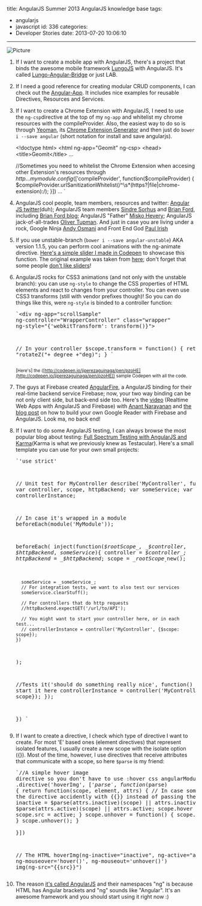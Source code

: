 title: AngularJS Summer 2013 AngularJS knowledge base
tags:
  - angularjs
  - javascript
id: 336
categories:
  - Developer Stories
date: 2013-07-20 10:06:10
---

![Picture](https://coderwall-assets-0.s3.amazonaws.com/uploads/picture/file/1880/AngularJS-large.png)

1.  If I want to create a mobile app with AngularJS, there's a project that binds the awesome mobile framework [LungoJS](http://lungo.tapquo.com/) with AngularJS. It's called [Lungo-Angular-Bridge](https://github.com/centralway/lungo-angular-bridge) or just LAB.

2.  If I need a good reference for creating modular CRUD components, I can check out the [Angular-App](https://github.com/angular-app/angular-app). It includes nice examples for reusable Directives, Resources and Services.

3.  If I want to create a Chrome Extension with AngularJS, I need to use the `ng-csp`directive at the top of my `ng-app` and whitelist my chrome resources with the compileProvider. Also, the easiest way to do so is through [Yeoman](http://yeoman.io/), its [Chrome Extension Generator](https://github.com/yeoman/generator-chrome-extension) and then just do `bower i --save angular` (short notation for install and save angularjs).

    &lt;!doctype html&gt;
    &lt;html ng-app="Geomit" ng-csp&gt;
    &lt;head&gt;
      &lt;title&gt;Geomit&lt;/title&gt;
      ...

    //Sometimes you need to whitelist the Chrome Extension when accesing other Extension's resources through $http
    ...
    mymodule.config(['$compileProvider', function($compileProvider) {
      $compileProvider.urlSanitizationWhitelist(/^\s*(https?|file|chrome-extension):/);
    }])
    ...
    `</pre>

1.  AngularJS cool people, team members, resources and twitter: [Angular JS twitter](https://twitter.com/angularjs)(duh); AngularJS team members [Sindre Sorhus](https://twitter.com/sindresorhus) and [Brian Ford](https://twitter.com/briantford), including [Brian Ford blog](http://briantford.com/blog/); AngularJS "Father" [Misko Hevery](https://coderwall.com/p/@mhevery); AngularJS jack-of-all-trades [Oliver Tupman](https://twitter.com/olivertupman). And just in case you are living under a rock, Google Ninja [Andy Osmani](https://twitter.com/addyosmani) and Front End God [Paul Irish](https://twitter.com/paul_irish)
2.  If you use unstable-branch (`bower i --save angular-unstable`) AKA version 1.1.5, you can perform cool animations with the ng-animate directive. [Here's a simple slider I made in Codepen](http://codepen.io/jjperezaguinaga/pen/DGhjC) to showcase this function. The original example was taken from [here](http://www.nganimate.org/angularjs/ng-switch/slider-css3-transition-animation); don't forget that some people [don't like sliders](http://shouldiuseacarousel.com/)!
3.  AngularJS rocks for CSS3 animations (and not only with the unstable branch): you can use `ng-style` to change the CSS properties of HTML elements and react to changes from your controller. You can even use CSS3 transforms (still with vendor prefixes though)! So you can do things like this, were `ng-style` is binded to a controller function:<pre>`&lt;div ng-app="scrollSample" ng-controller="WrapperController" class="wrapper" ng-style="{'webkitTransform': transform()}"&gt;

    // In your controller
    $scope.transform = function() {
      return "rotateZ("+ degree +"deg)";
    }
    `</pre>

    <small>[Here's] the ([http://codepen.io/jjperezaguinaga/pen/pzoHE](http://codepen.io/jjperezaguinaga/pen/pzoHE)) sample Codepen with all the code.</small>

1.  The guys at Firebase created [AngularFire](https://github.com/firebase/angularFire), a AngularJS binding for their real-time backend service Firebase; now, your two way binding can be not only client side, but back-end side too. Here's the [video](http://www.youtube.com/watch?v=C7ZI7z7qnHU) (Realtime Web Apps with AngularJS and Firebase) with [Anant Narayanan](https://twitter.com/anantn) and [the blog post](https://www.firebase.com/blog/2013-07-16-build-your-own-feed-reader.html) on how to build your own Google Reader with Firebase and AngularJS. Look ma, no back end!
2.  If I want to do some AngularJS testing, I can always browse the most popular blog about testing: [Full Spectrum Testing with AngularJS and Karma](http://www.yearofmoo.com/2013/01/full-spectrum-testing-with-angularjs-and-karma.html)(Karma is what we previously knew as Testacular). Here's a small template you can use for your own small projects:<pre>`'use strict'

    // Unit test for MyController
    describe('MyController', function() {
      var controller, scope, httpBackend;
      var someService;
      var controllerInstance;

      // In case it's wrapped in a module
      beforeEach(module('MyModule'));

      beforeEach(
        inject(function(_$rootScope_, _$controller_, _$httpBackend_, _someService_){
          controller  = _$controller_;
          httpBackend = _$httpBackend_;
          scope = _$rootScope_.$new();

          someService = _someService_;
          // For integration tests, we want to also test our services
          someService.clearStuff();

          // For controllers that do http requests
          //httpBackend.expectGET('/url/to/API');     

          // You might want to start your controller here, or in each test...
          // controllerInstance = controller('MyController', {$scope: scope});
        })
      );

      //Tests
      it('should do something really nice', function() {
        // ... or start it here
        controllerInstance = controller('MyController', {$scope: scope});
      });

    })
    `</pre>

1.  If I want to create a directive, I check which type of directive I want to create. For most 'E' based ones (element directives) that represent isolated features, I usually create a new scope with the isolate option ({}). Most of the time, however, I use directives that receive attributes that communicate with a scope, so here `$parse` is my friend:<pre>`//A simple hover image directive so you don't have to use :hover css
    angularModule
    .directive('hoverImg', ['$parse', function($parse) {
      return function(scope, element, attrs) { 
        // In case some people use the directive accidently with {{}} instead of passing the variables
        var inactive = $parse(attrs.inactive)(scope) || attrs.inactive;
        var active = $parse(attrs.active)(scope) || attrs.active;
        scope.hover = function() {
          scope.src = active;
        }
        scope.unhover = function() {
          scope.src = inactive;
        }
        scope.unhover();
      }   
    }])

    // The HTML
    hoverImg(ng-inactive="inactive", ng-active="active", ng-mouseover='hover()', ng-mouseout='unhover()')
      img(ng-src="{{src}}")

1.  The reason [it's called AngularJS](http://docs.angularjs.org/misc/faq) and their namespaces "ng" is because HTML has Angular brackets and "ng" sounds like "Angular". It's an awesome framework and you should start using it right now :)